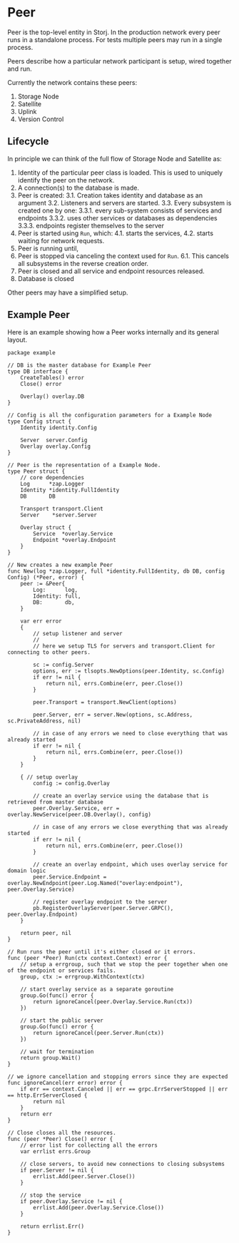 # Peer

Peer is the top-level entity in Storj. In the production network every peer runs in a standalone process. For tests multiple peers may run in a single process.

Peers describe how a particular network participant is setup, wired together and run.

Currently the network contains these peers:

1. Storage Node
2. Satellite
3. Uplink
4. Version Control

## Lifecycle

In principle we can think of the full flow of Storage Node and Satellite as:

1. Identity of the particular peer class is loaded. This is used to uniquely identify the peer on the network.
2. A connection(s) to the database is made.
3. Peer is created:
3.1. Creation takes identity and database as an argument
3.2. Listeners and servers are started.
3.3. Every subsystem is created one by one:
3.3.1. every sub-system consists of services and endpoints
3.3.2. uses other services or databases as dependencies
3.3.3. endpoints register themselves to the server
4. Peer is started using `Run`, which:
4.1. starts the services,
4.2. starts waiting for network requests.
5. Peer is running until,
6. Peer is stopped via canceling the context used for `Run`.
6.1. This cancels all subsystems in the reverse creation order.
7. Peer is closed and all service and endpoint resources released.
8. Database is closed

Other peers may have a simplified setup.

## Example Peer

Here is an example showing how a Peer works internally and its general layout.

```
package example

// DB is the master database for Example Peer
type DB interface {
	CreateTables() error
	Close() error

	Overlay() overlay.DB
}

// Config is all the configuration parameters for a Example Node
type Config struct {
	Identity identity.Config

	Server  server.Config
	Overlay overlay.Config
}

// Peer is the representation of a Example Node.
type Peer struct {
	// core dependencies
	Log      *zap.Logger
	Identity *identity.FullIdentity
	DB       DB

	Transport transport.Client
	Server    *server.Server

	Overlay struct {
		Service  *overlay.Service
		Endpoint *overlay.Endpoint
	}
}

// New creates a new example Peer
func New(log *zap.Logger, full *identity.FullIdentity, db DB, config Config) (*Peer, error) {
	peer := &Peer{
		Log:      log,
		Identity: full,
		DB:       db,
	}

	var err error
	{
		// setup listener and server
		//
		// here we setup TLS for servers and transport.Client for connecting to other peers.
		
		sc := config.Server
		options, err := tlsopts.NewOptions(peer.Identity, sc.Config)
		if err != nil {
			return nil, errs.Combine(err, peer.Close())
		}

		peer.Transport = transport.NewClient(options)

		peer.Server, err = server.New(options, sc.Address, sc.PrivateAddress, nil)
		
		// in case of any errors we need to close everything that was already started
		if err != nil {
			return nil, errs.Combine(err, peer.Close())
		}
	}

	{ // setup overlay
		config := config.Overlay

		// create an overlay service using the database that is retrieved from master database
		peer.Overlay.Service, err = overlay.NewService(peer.DB.Overlay(), config)
		
		// in case of any errors we close everything that was already started
		if err != nil {
			return nil, errs.Combine(err, peer.Close())
		}

		// create an overlay endpoint, which uses overlay service for domain logic
		peer.Service.Endpoint = overlay.NewEndpoint(peer.Log.Named("overlay:endpoint"), peer.Overlay.Service)
		
		// register overlay endpoint to the server
		pb.RegisterOverlayServer(peer.Server.GRPC(), peer.Overlay.Endpoint)
	}

	return peer, nil
}

// Run runs the peer until it's either closed or it errors.
func (peer *Peer) Run(ctx context.Context) error {
	// setup a errgroup, such that we stop the peer together when one of the endpoint or services fails.
	group, ctx := errgroup.WithContext(ctx)

	// start overlay service as a separate goroutine
	group.Go(func() error {
		return ignoreCancel(peer.Overlay.Service.Run(ctx))
	})

	// start the public server
	group.Go(func() error {
		return ignoreCancel(peer.Server.Run(ctx))
	})

	// wait for termination
	return group.Wait()
}

// we ignore cancellation and stopping errors since they are expected
func ignoreCancel(err error) error {
	if err == context.Canceled || err == grpc.ErrServerStopped || err == http.ErrServerClosed {
		return nil
	}
	return err
}

// Close closes all the resources.
func (peer *Peer) Close() error {
	// error list for collecting all the errors
	var errlist errs.Group

	// close servers, to avoid new connections to closing subsystems
	if peer.Server != nil {
		errlist.Add(peer.Server.Close())
	}

	// stop the service
	if peer.Overlay.Service != nil {
		errlist.Add(peer.Overlay.Service.Close())
	}

	return errlist.Err()
}
```
